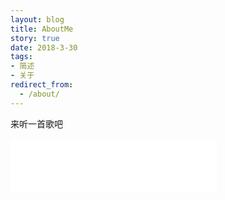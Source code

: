 ```yaml
---
layout: blog
title: AboutMe
story: true
date: 2018-3-30
tags: 
- 简述
- 关于
redirect_from:
  - /about/
---
```


来听一首歌吧
<iframe frameborder="no" border="0" marginwidth="0" marginheight="0" width="330" height="86" src="//music.163.com/outchain/player?type=2&amp;id=22706980&amp;auto=1&amp;height=66"> </iframe>	